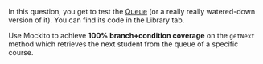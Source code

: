 In this question, you get to test the [Queue](https://queue.tudelft.nl/) (or a really really watered-down version of it). You can find its code in the Library tab.

Use Mockito to achieve **100% branch+condition coverage** on the `getNext` method which retrieves the next student from the queue of a specific course. 
